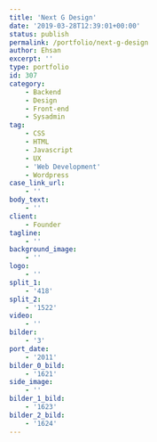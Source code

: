 ```yaml
---
title: 'Next G Design'
date: '2019-03-28T12:39:01+00:00'
status: publish
permalink: /portfolio/next-g-design
author: Ehsan
excerpt: ''
type: portfolio
id: 307
category:
    - Backend
    - Design
    - Front-end
    - Sysadmin
tag:
    - CSS
    - HTML
    - Javascript
    - UX
    - 'Web Development'
    - Wordpress
case_link_url:
    - ''
body_text:
    - ''
client:
    - Founder
tagline:
    - ''
background_image:
    - ''
logo:
    - ''
split_1:
    - '418'
split_2:
    - '1522'
video:
    - ''
bilder:
    - '3'
port_date:
    - '2011'
bilder_0_bild:
    - '1621'
side_image:
    - ''
bilder_1_bild:
    - '1623'
bilder_2_bild:
    - '1624'
---
```

<!DOCTYPE html PUBLIC "-//W3C//DTD HTML 4.0 Transitional//EN" "http://www.w3.org/TR/REC-html40/loose.dtd">
<?xml encoding="UTF-8">
